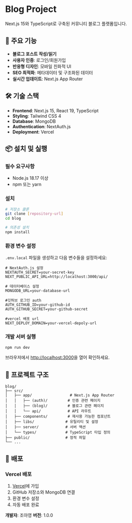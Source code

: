 # Blog Project

Next.js 15와 TypeScript로 구축된 커뮤니티 블로그 플랫폼입니다.

## 🚀 주요 기능

- **블로그 포스트 작성/읽기**
- **사용자 인증**: 로그인/회원가입
- **반응형 디자인**: 모바일 친화적 UI
- **SEO 최적화**: 메타데이터 및 구조화된 데이터
- **실시간 업데이트**: Next.js App Router

## 🛠️ 기술 스택

- **Frontend**: Next.js 15, React 19, TypeScript
- **Styling**: Tailwind CSS 4
- **Database**: MongoDB
- **Authentication**: NextAuth.js
- **Deployment**: Vercel

## 📦 설치 및 실행

### 필수 요구사항

- Node.js 18.17 이상
- npm 또는 yarn

### 설치

```bash
# 저장소 클론
git clone [repository-url]
cd blog

# 의존성 설치
npm install
```

### 환경 변수 설정

`.env.local` 파일을 생성하고 다음 변수들을 설정하세요:

```env
# NextAuth.js 설정
NEXTAUTH_SECRET=your-secret-key
NEXT_PUBLIC_API_URL=http://localhost:3000/api/

# 데이터베이스 설정
MONGODB_URL=your-database-url

#깃허브 로그인 auth
AUTH_GITHUB_ID=your-github-id
AUTH_GITHUB_SECRET=your-github-secret

#vercel 배포 url
NEXT_DEPLOY_DOMAIN=your-vercel-depoly-url
```

### 개발 서버 실행

```bash
npm run dev
```

브라우저에서 [http://localhost:3000](http://localhost:3000)을 열어 확인하세요.

## 📁 프로젝트 구조

```
blog/
├── src/
│   ├── app/                 # Next.js App Router
│   │   ├── (auth)/         # 인증 관련 페이지
│   │   ├── (blog)/         # 블로그 관련 페이지
│   │   └── api/            # API 라우트
│   ├── components/         # 재사용 가능한 컴포넌트
│   ├── libs/              # 유틸리티 및 설정
│   ├── server/            # 서버 액션
│   └── types/             # TypeScript 타입 정의
├── public/                # 정적 파일
└── ...
```

## 🚀 배포

### Vercel 배포

1. [Vercel](https://vercel.com)에 가입
2. GitHub 저장소와 MongoDB 연결
3. 환경 변수 설정
4. 자동 배포 완료

**개발자**: 조아영
**버전**: 1.0.0

